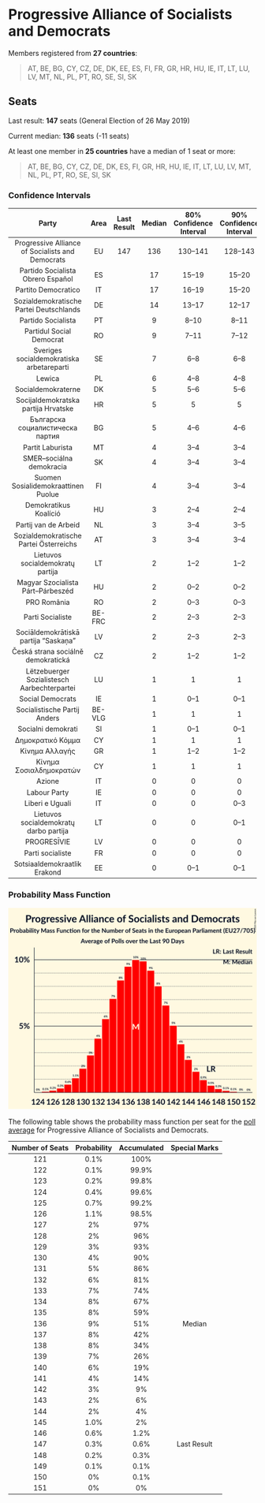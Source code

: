 # Progressive Alliance of Socialists and Democrats

Members registered from **27 countries**:

> AT, BE, BG, CY, CZ, DE, DK, EE, ES, FI, FR, GR, HR, HU, IE, IT, LT, LU, LV, MT, NL, PL, PT, RO, SE, SI, SK

## Seats

Last result: **147** seats (General Election of 26 May 2019)

Current median: **136** seats (-11 seats)

At least one member in **25 countries** have a median of 1 seat or more:

> AT, BE, BG, CY, CZ, DE, DK, ES, FI, GR, HR, HU, IE, IT, LT, LU, LV, MT, NL, PL, PT, RO, SE, SI, SK

### Confidence Intervals

| Party | Area | Last Result | Median | 80% Confidence Interval | 90% Confidence Interval | 95% Confidence Interval | 99% Confidence Interval |
|:-----:|:----:|:-----------:|:------:|:-----------------------:|:-----------------------:|:-----------------------:|:-----------------------:|
| Progressive Alliance of Socialists and Democrats | EU | 147 | 136 | 130–141 | 128–143 | 126–144 | 124–147 |
| Partido Socialista Obrero Español | ES | | 17 | 15–19 | 15–20 | 14–20 | 14–21 |
| Partito Democratico | IT | | 17 | 16–19 | 15–20 | 15–20 | 14–21 |
| Sozialdemokratische Partei Deutschlands | DE | | 14 | 13–17 | 12–17 | 12–17 | 12–18 |
| Partido Socialista | PT | | 9 | 8–10 | 8–11 | 8–11 | 7–12 |
| Partidul Social Democrat | RO | | 9 | 7–11 | 7–12 | 7–12 | 6–13 |
| Sveriges socialdemokratiska arbetareparti | SE | | 7 | 6–8 | 6–8 | 6–8 | 5–8 |
| Lewica | PL | | 6 | 4–8 | 4–8 | 4–8 | 3–9 |
| Socialdemokraterne | DK | | 5 | 5–6 | 5–6 | 5–6 | 5–6 |
| Socijaldemokratska partija Hrvatske | HR | | 5 | 5 | 5 | 5 | 5–6 |
| Българска социалистическа партия | BG | | 5 | 4–6 | 4–6 | 4–6 | 4–6 |
| Partit Laburista | MT | | 4 | 3–4 | 3–4 | 3–4 | 3–5 |
| SMER–sociálna demokracia | SK | | 4 | 3–4 | 3–4 | 3–4 | 3–5 |
| Suomen Sosialidemokraattinen Puolue | FI | | 4 | 3–4 | 3–4 | 3–4 | 3–5 |
| Demokratikus Koalíció | HU | | 3 | 2–4 | 2–4 | 2–4 | 2–4 |
| Partij van de Arbeid | NL | | 3 | 3–4 | 3–5 | 2–5 | 2–5 |
| Sozialdemokratische Partei Österreichs | AT | | 3 | 3–4 | 3–4 | 3–4 | 2–5 |
| Lietuvos socialdemokratų partija | LT | | 2 | 1–2 | 1–2 | 1–3 | 1–3 |
| Magyar Szocialista Párt–Párbeszéd | HU | | 2 | 0–2 | 0–2 | 0–3 | 0–3 |
| PRO România | RO | | 2 | 0–3 | 0–3 | 0–3 | 0–4 |
| Parti Socialiste | BE-FRC | | 2 | 2–3 | 2–3 | 2–3 | 2–3 |
| Sociāldemokrātiskā partija “Saskaņa” | LV | | 2 | 2–3 | 2–3 | 2–3 | 2–3 |
| Česká strana sociálně demokratická | CZ | | 2 | 1–2 | 1–2 | 1–2 | 1–3 |
| Lëtzebuerger Sozialistesch Aarbechterpartei | LU | | 1 | 1 | 1 | 1 | 1 |
| Social Democrats | IE | | 1 | 0–1 | 0–1 | 0–1 | 0–1 |
| Socialistische Partij Anders | BE-VLG | | 1 | 1 | 1 | 1 | 1 |
| Socialni demokrati | SI | | 1 | 0–1 | 0–1 | 0–1 | 0–2 |
| Δημοκρατικό Κόμμα | CY | | 1 | 1 | 1 | 1 | 1 |
| Κίνημα Αλλαγής | GR | | 1 | 1–2 | 1–2 | 1–2 | 1–2 |
| Κίνημα Σοσιαλδημοκρατών | CY | | 1 | 1 | 1 | 1 | 1 |
| Azione | IT | | 0 | 0 | 0 | 0 | 0–4 |
| Labour Party | IE | | 0 | 0 | 0 | 0 | 0 |
| Liberi e Uguali | IT | | 0 | 0 | 0–3 | 0–4 | 0–4 |
| Lietuvos socialdemokratų darbo partija | LT | | 0 | 0 | 0–1 | 0–1 | 0–1 |
| PROGRESĪVIE | LV | | 0 | 0 | 0 | 0 | 0 |
| Parti socialiste | FR | | 0 | 0 | 0 | 0 | 0 |
| Sotsiaaldemokraatlik Erakond | EE | | 0 | 0–1 | 0–1 | 0–1 | 0–1 |

### Probability Mass Function

![Graph with seats probability mass function not yet produced](average-2020-05-31-seats-pmf-progressiveallianceofsocialistsanddemocrats.png "Seats Probability Mass Function")

The following table shows the probability mass function per seat for the [poll average](average-2020-05-31.html) for Progressive Alliance of Socialists and Democrats.

| Number of Seats | Probability | Accumulated | Special Marks |
|:---------------:|:-----------:|:-----------:|:-------------:|
| 121 | 0.1% | 100% |  |
| 122 | 0.1% | 99.9% |  |
| 123 | 0.2% | 99.8% |  |
| 124 | 0.4% | 99.6% |  |
| 125 | 0.7% | 99.2% |  |
| 126 | 1.1% | 98.5% |  |
| 127 | 2% | 97% |  |
| 128 | 2% | 96% |  |
| 129 | 3% | 93% |  |
| 130 | 4% | 90% |  |
| 131 | 5% | 86% |  |
| 132 | 6% | 81% |  |
| 133 | 7% | 74% |  |
| 134 | 8% | 67% |  |
| 135 | 8% | 59% |  |
| 136 | 9% | 51% | Median |
| 137 | 8% | 42% |  |
| 138 | 8% | 34% |  |
| 139 | 7% | 26% |  |
| 140 | 6% | 19% |  |
| 141 | 4% | 14% |  |
| 142 | 3% | 9% |  |
| 143 | 2% | 6% |  |
| 144 | 2% | 4% |  |
| 145 | 1.0% | 2% |  |
| 146 | 0.6% | 1.2% |  |
| 147 | 0.3% | 0.6% | Last Result |
| 148 | 0.2% | 0.3% |  |
| 149 | 0.1% | 0.1% |  |
| 150 | 0% | 0.1% |  |
| 151 | 0% | 0% |  |


